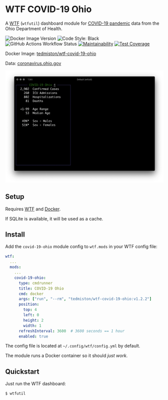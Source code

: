 # WTF COVID-19 Ohio

A [WTF](https://wtfutil.com/) (`wtfutil`) dashboard module for [COVID-19 pandemic][1] data from the Ohio Department of Health.

![Docker Image Version](https://img.shields.io/docker/v/tedmiston/wtf-covid-19-ohio?sort=semver)
![Code Style: Black](https://img.shields.io/badge/code%20style-black-000000.svg)
![GitHub Actions Workflow Status](https://github.com/tedmiston/wtf-coronavirus-ohio/workflows/CI/badge.svg)
[![Maintainability](https://api.codeclimate.com/v1/badges/85797f96a1268774ec81/maintainability)](https://codeclimate.com/github/wtf-coronavirus-ohio/maintainability)
[![Test Coverage](https://api.codeclimate.com/v1/badges/85797f96a1268774ec81/test_coverage)](https://codeclimate.com/github/wtf-coronavirus-ohio/test_coverage)

Docker Image: [tedmiston/wtf-covid-19-ohio](https://hub.docker.com/r/tedmiston/wtf-covid-19-ohio)

Data: [coronavirus.ohio.gov](https://coronavirus.ohio.gov/)

![](screenshot.png)

## Setup

Requires [WTF](https://github.com/wtfutil/wtf) and [Docker](https://www.docker.com/).

If SQLite is available, it will be used as a cache.

## Install

Add the `covid-19-ohio` module config to `wtf.mods` in your WTF config file:

```yaml
wtf:
  ...
  mods:
    ...
    covid-19-ohio:
      type: cmdrunner
      title: COVID-19 Ohio
      cmd: docker
      args: ["run", "--rm", "tedmiston/wtf-covid-19-ohio:v1.2.2"]
      position:
        top: 4
        left: 0
        height: 2
        width: 1
      refreshInterval: 3600  # 3600 seconds == 1 hour
      enabled: true
```

The config file is located at `~/.config/wtf/config.yml` by default.

The module runs a Docker container so it should *just work*.

## Quickstart

Just run the WTF dashboard:

```shell
$ wtfutil
```

[1]: https://en.wikipedia.org/wiki/COVID-19_pandemic
